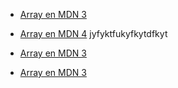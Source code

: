 * [Array en MDN 3](https://facebook.com/)

* [Array en MDN 4](https://yahoo.com/) 
jyfyktfukyfkytdfkyt
* [Array en MDN 3](https://facebook.com/)
* [Array en MDN 3](https://facebook.com/)